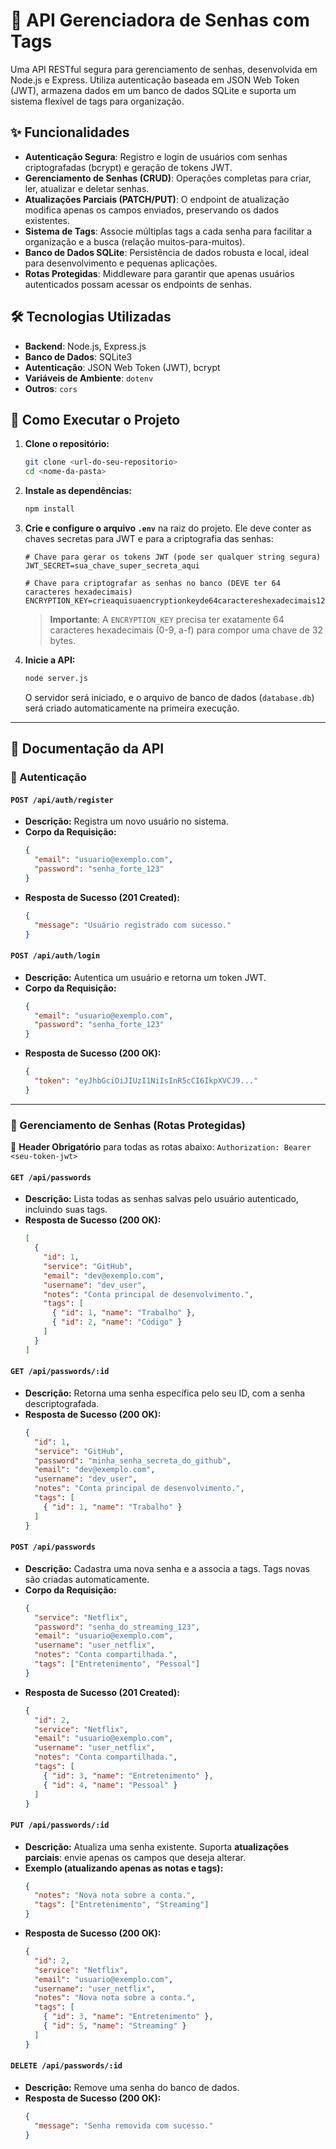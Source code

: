 # 🔐 API Gerenciadora de Senhas com Tags

Uma API RESTful segura para gerenciamento de senhas, desenvolvida em Node.js e Express. Utiliza autenticação baseada em JSON Web Token (JWT), armazena dados em um banco de dados SQLite e suporta um sistema flexível de tags para organização.

## ✨ Funcionalidades

-   **Autenticação Segura**: Registro e login de usuários com senhas criptografadas (bcrypt) e geração de tokens JWT.
-   **Gerenciamento de Senhas (CRUD)**: Operações completas para criar, ler, atualizar e deletar senhas.
-   **Atualizações Parciais (PATCH/PUT)**: O endpoint de atualização modifica apenas os campos enviados, preservando os dados existentes.
-   **Sistema de Tags**: Associe múltiplas tags a cada senha para facilitar a organização e a busca (relação muitos-para-muitos).
-   **Banco de Dados SQLite**: Persistência de dados robusta e local, ideal para desenvolvimento e pequenas aplicações.
-   **Rotas Protegidas**: Middleware para garantir que apenas usuários autenticados possam acessar os endpoints de senhas.

## 🛠️ Tecnologias Utilizadas

-   **Backend**: Node.js, Express.js
-   **Banco de Dados**: SQLite3
-   **Autenticação**: JSON Web Token (JWT), bcrypt
-   **Variáveis de Ambiente**: `dotenv`
-   **Outros**: `cors`

## 🚀 Como Executar o Projeto

1.  **Clone o repositório:**
    ```bash
    git clone <url-do-seu-repositorio>
    cd <nome-da-pasta>
    ```

2.  **Instale as dependências:**
    ```bash
    npm install
    ```

3.  **Crie e configure o arquivo `.env`** na raiz do projeto. Ele deve conter as chaves secretas para JWT e para a criptografia das senhas:
    ```env
    # Chave para gerar os tokens JWT (pode ser qualquer string segura)
    JWT_SECRET=sua_chave_super_secreta_aqui

    # Chave para criptografar as senhas no banco (DEVE ter 64 caracteres hexadecimais)
    ENCRYPTION_KEY=crieaquisuaencryptionkeyde64caractereshexadecimais1234567890
    ```
    > **Importante**: A `ENCRYPTION_KEY` precisa ter exatamente 64 caracteres hexadecimais (0-9, a-f) para compor uma chave de 32 bytes.

4.  **Inicie a API:**
    ```bash
    node server.js
    ```
    O servidor será iniciado, e o arquivo de banco de dados (`database.db`) será criado automaticamente na primeira execução.

---

## 📄 Documentação da API

### 🧍 Autenticação

#### `POST /api/auth/register`

-   **Descrição:** Registra um novo usuário no sistema.
-   **Corpo da Requisição:**
    ```json
    {
      "email": "usuario@exemplo.com",
      "password": "senha_forte_123"
    }
    ```
-   **Resposta de Sucesso (201 Created):**
    ```json
    {
      "message": "Usuário registrado com sucesso."
    }
    ```

#### `POST /api/auth/login`

-   **Descrição:** Autentica um usuário e retorna um token JWT.
-   **Corpo da Requisição:**
    ```json
    {
      "email": "usuario@exemplo.com",
      "password": "senha_forte_123"
    }
    ```
-   **Resposta de Sucesso (200 OK):**
    ```json
    {
      "token": "eyJhbGciOiJIUzI1NiIsInR5cCI6IkpXVCJ9..."
    }
    ```

---

### 🔐 Gerenciamento de Senhas (Rotas Protegidas)

📌 **Header Obrigatório** para todas as rotas abaixo:
`Authorization: Bearer <seu-token-jwt>`

#### `GET /api/passwords`

-   **Descrição:** Lista todas as senhas salvas pelo usuário autenticado, incluindo suas tags.
-   **Resposta de Sucesso (200 OK):**
    ```json
    [
      {
        "id": 1,
        "service": "GitHub",
        "email": "dev@exemplo.com",
        "username": "dev_user",
        "notes": "Conta principal de desenvolvimento.",
        "tags": [
          { "id": 1, "name": "Trabalho" },
          { "id": 2, "name": "Código" }
        ]
      }
    ]
    ```

#### `GET /api/passwords/:id`

-   **Descrição:** Retorna uma senha específica pelo seu ID, com a senha descriptografada.
-   **Resposta de Sucesso (200 OK):**
    ```json
    {
      "id": 1,
      "service": "GitHub",
      "password": "minha_senha_secreta_do_github",
      "email": "dev@exemplo.com",
      "username": "dev_user",
      "notes": "Conta principal de desenvolvimento.",
      "tags": [
        { "id": 1, "name": "Trabalho" }
      ]
    }
    ```

#### `POST /api/passwords`

-   **Descrição:** Cadastra uma nova senha e a associa a tags. Tags novas são criadas automaticamente.
-   **Corpo da Requisição:**
    ```json
    {
      "service": "Netflix",
      "password": "senha_do_streaming_123",
      "email": "usuario@exemplo.com",
      "username": "user_netflix",
      "notes": "Conta compartilhada.",
      "tags": ["Entretenimento", "Pessoal"]
    }
    ```
-   **Resposta de Sucesso (201 Created):**
    ```json
    {
      "id": 2,
      "service": "Netflix",
      "email": "usuario@exemplo.com",
      "username": "user_netflix",
      "notes": "Conta compartilhada.",
      "tags": [
        { "id": 3, "name": "Entretenimento" },
        { "id": 4, "name": "Pessoal" }
      ]
    }
    ```

#### `PUT /api/passwords/:id`

-   **Descrição:** Atualiza uma senha existente. Suporta **atualizações parciais**: envie apenas os campos que deseja alterar.
-   **Exemplo (atualizando apenas as notas e tags):**
    ```json
    {
      "notes": "Nova nota sobre a conta.",
      "tags": ["Entretenimento", "Streaming"]
    }
    ```
-   **Resposta de Sucesso (200 OK):**
    ```json
    {
      "id": 2,
      "service": "Netflix",
      "email": "usuario@exemplo.com",
      "username": "user_netflix",
      "notes": "Nova nota sobre a conta.",
      "tags": [
        { "id": 3, "name": "Entretenimento" },
        { "id": 5, "name": "Streaming" }
      ]
    }
    ```

#### `DELETE /api/passwords/:id`

-   **Descrição:** Remove uma senha do banco de dados.
-   **Resposta de Sucesso (200 OK):**
    ```json
    {
      "message": "Senha removida com sucesso."
    }
    ```